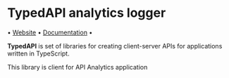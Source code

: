 # TypedAPI analytics logger

• [Website](https://typedapi.com) • [Documentation](https://typedapi.com/getting-started) •

**TypedAPI** is set of libraries for creating client-server APIs for applications written in TypeScript. 

This library is client for API Analytics application
